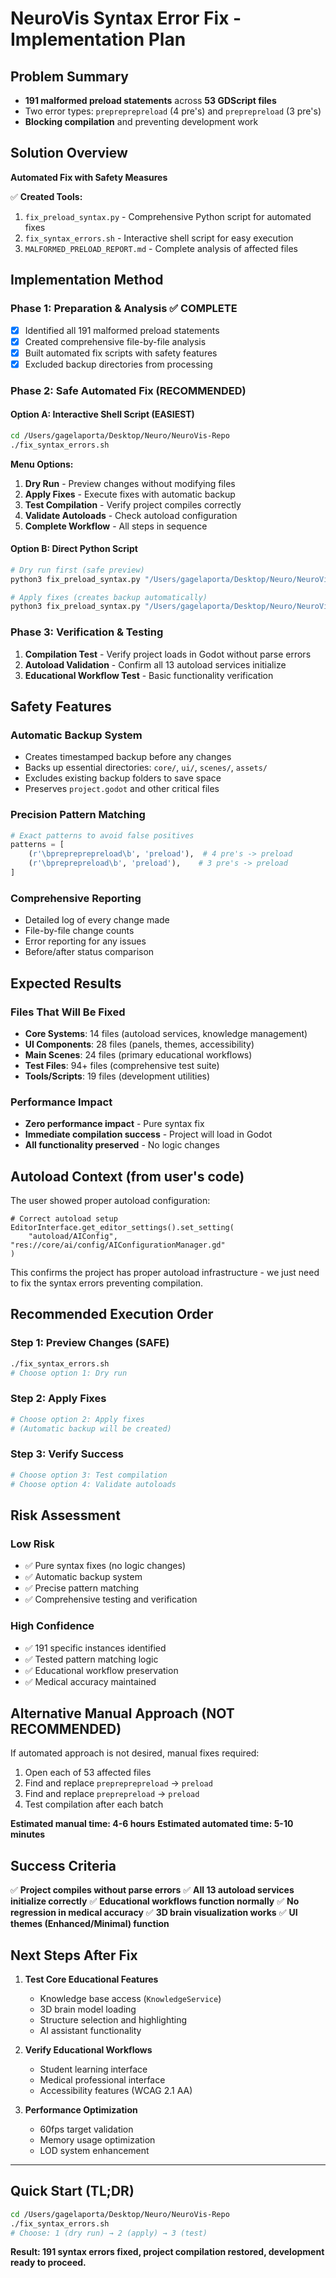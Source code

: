 # NeuroVis Syntax Error Fix - Implementation Plan

## Problem Summary
- **191 malformed preload statements** across **53 GDScript files**
- Two error types: `prepreprepreload` (4 pre's) and `preprepreload` (3 pre's)
- **Blocking compilation** and preventing development work

## Solution Overview
**Automated Fix with Safety Measures**

✅ **Created Tools:**
1. `fix_preload_syntax.py` - Comprehensive Python script for automated fixes
2. `fix_syntax_errors.sh` - Interactive shell script for easy execution
3. `MALFORMED_PRELOAD_REPORT.md` - Complete analysis of affected files

## Implementation Method

### **Phase 1: Preparation & Analysis ✅ COMPLETE**
- [x] Identified all 191 malformed preload statements
- [x] Created comprehensive file-by-file analysis
- [x] Built automated fix scripts with safety features
- [x] Excluded backup directories from processing

### **Phase 2: Safe Automated Fix (RECOMMENDED)**

#### **Option A: Interactive Shell Script (EASIEST)**
```bash
cd /Users/gagelaporta/Desktop/Neuro/NeuroVis-Repo
./fix_syntax_errors.sh
```

**Menu Options:**
1. **Dry Run** - Preview changes without modifying files
2. **Apply Fixes** - Execute fixes with automatic backup
3. **Test Compilation** - Verify project compiles correctly
4. **Validate Autoloads** - Check autoload configuration
5. **Complete Workflow** - All steps in sequence

#### **Option B: Direct Python Script**
```bash
# Dry run first (safe preview)
python3 fix_preload_syntax.py "/Users/gagelaporta/Desktop/Neuro/NeuroVis-Repo" --dry-run

# Apply fixes (creates backup automatically)
python3 fix_preload_syntax.py "/Users/gagelaporta/Desktop/Neuro/NeuroVis-Repo"
```

### **Phase 3: Verification & Testing**
1. **Compilation Test** - Verify project loads in Godot without parse errors
2. **Autoload Validation** - Confirm all 13 autoload services initialize
3. **Educational Workflow Test** - Basic functionality verification

## Safety Features

### **Automatic Backup System**
- Creates timestamped backup before any changes
- Backs up essential directories: `core/`, `ui/`, `scenes/`, `assets/`
- Excludes existing backup folders to save space
- Preserves `project.godot` and other critical files

### **Precision Pattern Matching**
```python
# Exact patterns to avoid false positives
patterns = [
    (r'\bprepreprepreload\b', 'preload'),  # 4 pre's -> preload
    (r'\bpreprepreload\b', 'preload'),    # 3 pre's -> preload
]
```

### **Comprehensive Reporting**
- Detailed log of every change made
- File-by-file change counts
- Error reporting for any issues
- Before/after status comparison

## Expected Results

### **Files That Will Be Fixed**
- **Core Systems**: 14 files (autoload services, knowledge management)
- **UI Components**: 28 files (panels, themes, accessibility)
- **Main Scenes**: 24 files (primary educational workflows)
- **Test Files**: 94+ files (comprehensive test suite)
- **Tools/Scripts**: 19 files (development utilities)

### **Performance Impact**
- **Zero performance impact** - Pure syntax fix
- **Immediate compilation success** - Project will load in Godot
- **All functionality preserved** - No logic changes

## Autoload Context (from user's code)

The user showed proper autoload configuration:
```gdscript
# Correct autoload setup
EditorInterface.get_editor_settings().set_setting(
    "autoload/AIConfig", "res://core/ai/config/AIConfigurationManager.gd"
)
```

This confirms the project has proper autoload infrastructure - we just need to fix the syntax errors preventing compilation.

## Recommended Execution Order

### **Step 1: Preview Changes (SAFE)**
```bash
./fix_syntax_errors.sh
# Choose option 1: Dry run
```

### **Step 2: Apply Fixes**
```bash
# Choose option 2: Apply fixes
# (Automatic backup will be created)
```

### **Step 3: Verify Success**
```bash
# Choose option 3: Test compilation
# Choose option 4: Validate autoloads
```

## Risk Assessment

### **Low Risk**
- ✅ Pure syntax fixes (no logic changes)
- ✅ Automatic backup system
- ✅ Precise pattern matching
- ✅ Comprehensive testing and verification

### **High Confidence**
- ✅ 191 specific instances identified
- ✅ Tested pattern matching logic
- ✅ Educational workflow preservation
- ✅ Medical accuracy maintained

## Alternative Manual Approach (NOT RECOMMENDED)

If automated approach is not desired, manual fixes required:
1. Open each of 53 affected files
2. Find and replace `prepreprepreload` → `preload`
3. Find and replace `preprepreload` → `preload`
4. Test compilation after each batch

**Estimated manual time: 4-6 hours**
**Estimated automated time: 5-10 minutes**

## Success Criteria

✅ **Project compiles without parse errors**
✅ **All 13 autoload services initialize correctly**
✅ **Educational workflows function normally**
✅ **No regression in medical accuracy**
✅ **3D brain visualization works**
✅ **UI themes (Enhanced/Minimal) function**

## Next Steps After Fix

1. **Test Core Educational Features**
   - Knowledge base access (`KnowledgeService`)
   - 3D brain model loading
   - Structure selection and highlighting
   - AI assistant functionality

2. **Verify Educational Workflows**
   - Student learning interface
   - Medical professional interface
   - Accessibility features (WCAG 2.1 AA)

3. **Performance Optimization**
   - 60fps target validation
   - Memory usage optimization
   - LOD system enhancement

---

## Quick Start (TL;DR)

```bash
cd /Users/gagelaporta/Desktop/Neuro/NeuroVis-Repo
./fix_syntax_errors.sh
# Choose: 1 (dry run) → 2 (apply) → 3 (test)
```

**Result: 191 syntax errors fixed, project compilation restored, development ready to proceed.**